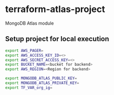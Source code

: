 # terraform-atlas-project

MongoDB Atlas module

## Setup project for local execution

```sh
export AWS_PAGER=
export AWS_ACCESS_KEY_ID=<>
export AWS_SECRET_ACCESS_KEY=<>
export BUCKET_NAME=<bucket for backend>
export AWS_REGION=<Region for backend>

export MONGODB_ATLAS_PUBLIC_KEY=
export MONGODB_ATLAS_PRIVATE_KEY=
export TF_VAR_org_ig=
```